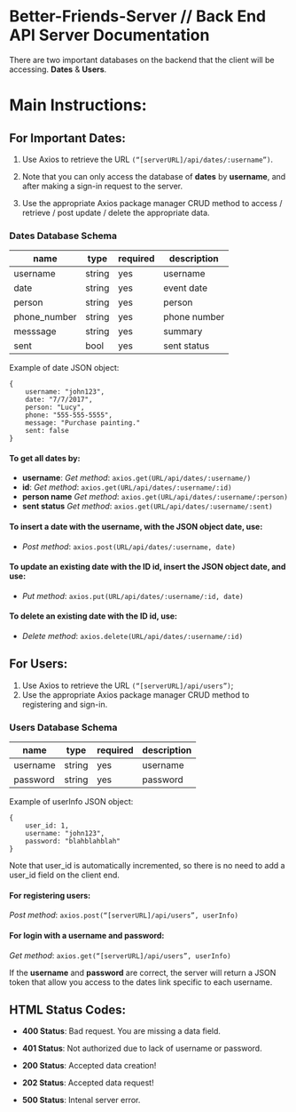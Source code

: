 # Better-Friends-Server // Back End API Server Documentation 

There are two important databases on the backend that the client will be accessing. **Dates** & **Users**.

# Main Instructions: 

## For Important Dates:

1. Use Axios to retrieve the URL `(“[serverURL]/api/dates/:username”)`. 

2. Note that you can only access the database of **dates** by **username**, and after making a sign-in request to the server. 

3. Use the appropriate Axios package manager CRUD method to access / retrieve / post update / delete the appropriate data.

### **Dates Database Schema** 

| **name**     | **type** | **required** |  **description** |
|--------------|----------|--------------|------------------|
|  username    |  string  |     yes      |     username     |
|  date        |  string  |     yes      |     event date   |
|  person      |  string  |     yes      |     person       |
|  phone_number | string |      yes      |    phone number |
|  messsage |  string  |     yes      |     summary      |
|  sent 	   |  bool    |     yes       |     sent status      |

Example of date JSON object:

```
{
	username: "john123",
	date: "7/7/2017",
	person: "Lucy",
	phone: "555-555-5555",
	message: "Purchase painting."
	sent: false
}
```

#### To get all dates by:

* **username**: *Get method*: `axios.get(URL/api/dates/:username/)` 
* **id**: *Get method*: `axios.get(URL/api/dates/:username/:id)`
* **person name** *Get method*: `axios.get(URL/api/dates/:username/:person)` 
* **sent status** *Get method*: `axios.get(URL/api/dates/:username/:sent)` 

#### To insert a date with the username, with the JSON object date, use: 

* *Post method*: `axios.post(URL/api/dates/:username, date)`

#### To update an existing date with the ID id, insert the JSON object date, and use: 

* *Put method*: `axios.put(URL/api/dates/:username/:id, date)` 

#### To delete an existing date with the ID id, use: 

* *Delete method*:  `axios.delete(URL/api/dates/:username/:id)` 

## For Users: 

1. Use Axios to retrieve the URL `(“[serverURL]/api/users”)`;
2. Use the appropriate Axios package manager CRUD method to registering and sign-in. 

### **Users Database Schema** 

| **name**     | **type** | **required** |  **description** |
|--------------|----------|--------------|------------------|
|  username    |  string  |     yes      |     username     |
|  password    |  string  |     yes      |     password     |


Example of userInfo JSON object:

```
{
	user_id: 1,
	username: "john123",
	password: "blahblahblah"
}
```

Note that user_id is automatically incremented, so there is no need to add a user_id field on the client end. 


#### For registering users: 

*Post method*: `axios.post(“[serverURL]/api/users”, userInfo)` 

#### For login with a username and password:

*Get method*: `axios.get(“[serverURL]/api/users”, userInfo)` 

If the **username** and **password** are correct, the server will return a JSON token that allow you access to the dates link specific to each username. 

## **HTML Status Codes**:

* **400 Status**: Bad request. You are missing a data field. 
* **401 Status**: Not authorized due to lack of username or password.

* **200 Status**: Accepted data creation! 
* **202 Status**: Accepted data request! 

* **500 Status**: Intenal server error.
